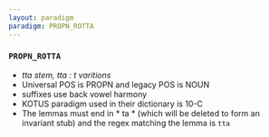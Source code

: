 ```yaml
---
layout: paradigm
paradigm: PROPN_ROTTA
---
```

### ` PROPN_ROTTA `

* _tta stem, tta : t varitions_
* Universal POS is PROPN and legacy POS is NOUN
* suffixes use back vowel harmony
* KOTUS paradigm used in their dictionary is 10-C
* The lemmas must end in * ta * (which will be deleted to form an invariant stub) and the regex matching the lemma is ` tta `
